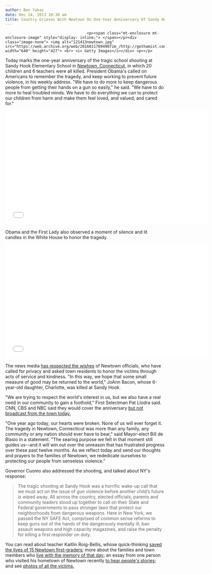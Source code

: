```yaml
---
author: Ben Yakas
date: Dec 14, 2013 10:30 am
title: Country Grieves With Newtown On One-Year Anniversary Of Sandy Hook Shooting
---
```


	
										<p><span class="mt-enclosure mt-enclosure-image" style="display: inline;"> </span></p><div class="image-none"> <img alt="121413newtown.jpg" src="https://web.archive.org/web/20160117094907im_/http://gothamist.com/attachments/byakas/121413newtown.jpg" width="640" height="427"> <br> <i> Getty Images</i></div> <p></p>

<p>Today marks the one-year anniversary of the tragic school shooting at Sandy Hook Elementary School in <a href="https://web.archive.org/web/20160117094907/http://gothamist.com/tags/newtown">Newtown, Connecticut</a>, in which 20 children and 6 teachers were all killed. President Obama&apos;s called on Americans to remember the tragedy, and keep working to prevent future violence, in his weekly address. &quot;We have to do more to keep dangerous people from getting their hands on a gun so easily,&quot; he said. &quot;We have to do more to heal troubled minds.  We have to do everything we can to protect our children from harm and make them feel loved, and valued, and cared for.&quot;</p>

<p><iframe width="640" height="360" src="//web.archive.org/web/20160117094907if_/http://www.youtube.com/embed/S0hUOWC_WAc" frameborder="0" allowfullscreen></iframe></p>

<p>Obama and the First Lady also observed a moment of silence and lit candles in the White House to honor the tragedy.</p>

<p><iframe width="640" height="360" src="//web.archive.org/web/20160117094907if_/http://www.youtube.com/embed/nvPSC-jBO94" frameborder="0" allowfullscreen></iframe></p>

<p>The news media <a href="https://web.archive.org/web/20160117094907/http://bigstory.ap.org/article/newtown-plans-quiet-anniversary-school-shooting">has respected the wishes</a> of Newtown officials, who have called for privacy and asked town residents to honor the victims through acts of service and kindness. &quot;In this way, we hope that some small measure of good may be returned to the world,&quot; JoAnn Bacon, whose 6-year-old daughter, Charlotte, was killed at Sandy Hook.</p>

<p>&quot;We are trying to respect the world&apos;s interest in us, but we also have a real need in our community to gain a foothold,&quot; First Selectman Pat Llodra said. CNN, CBS and NBC said they would cover the anniversary <a href="https://web.archive.org/web/20160117094907/http://www.cnn.com/2013/12/13/us/newtown-anniversary-coverage/index.html?hpt=hp_t1">but not broadcast from the town today.</a></p>

<p>&quot;One year ago today, our hearts were broken. None of us will ever forget it. The tragedy in Newtown, Connecticut was more than any family, any community or any nation should ever have to bear,&quot; said Mayor-elect Bill de Blasio in a statement. &quot;The searing purpose we felt in that moment still guides us--and it will win out over the unreason that has frustrated progress over these past twelve months. As we reflect today and send our thoughts and prayers to the families of Newtown, we rededicate ourselves to protecting our people from senseless violence.&quot;</p>

<p>Governor Cuomo also addressed the shooting, and talked about NY&apos;s response: </p>

<blockquote>The tragic shooting at Sandy Hook was a horrific wake-up call that we must act on the issue of gun violence before another child&#x2019;s future is wiped away. All across the country, elected officials, parents and community leaders stood up together to call on their State and Federal governments to pass stronger laws that protect our neighborhoods from dangerous weapons. Here in New York, we passed the NY SAFE Act, comprised of common sense reforms to keep guns out of the hands of the dangerously mentally ill, ban assault weapons and high capacity magazines, and raise the penalty for killing a first responder on duty.</blockquote>

<p>You can read about teacher Kaitlin Roig-Bellis, whose quick-thinking <a href="https://web.archive.org/web/20160117094907/http://www.nydailynews.com/news/national/year-sandy-hook-hero-teacher-speaks-tragedy-article-1.1547308">saved the lives of 15 Newtown first-graders</a>; more about the families and town members who <a href="https://web.archive.org/web/20160117094907/http://www.nytimes.com/2013/12/14/nyregion/for-newtown-a-year-of-painful-daily-reminders.html?partner=rss&amp;emc=rss">live with the memory of that day;</a> an essay from one person who visited his hometown of Newtown recently <a href="https://web.archive.org/web/20160117094907/http://www.buzzfeed.com/mikehayes/going-home-to-newtown-one-year-later">to hear people&apos;s stories</a>; and see <a href="https://web.archive.org/web/20160117094907/http://www.nydailynews.com/news/national/newtown-plans-privately-mark-one-year-anniversary-shootings-article-1.1547491">photos of all the victims.</a></p>					
										
									
				